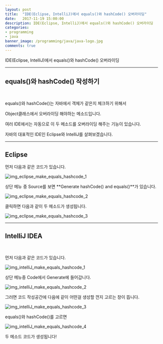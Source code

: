 ```yaml
---
layout: post
title:  "IDE(Eclipse, IntelliJ)에서 equals()와 hashCode() 오버라이딩"
date:   2017-11-19 15:00:00
description: IDE(Eclipse, IntelliJ)에서 equals()와 hashCode() 오버라이딩
categories:
- programming
- java
banner_image: /programming/java/java-logo.jpg
comments: true
---
```


IDE(Eclipse, IntelliJ)에서 equals()와 hashCode() 오버라이딩

---

## equals()와 hashCode() 작성하기

<br>

equals()와 hashCode()는 자바에서 객체가 같은지 체크하기 위해서

Object클래스에서 오버라이딩 해야하는 메소드입니다.

여러 IDE에서는 자동으로 이 두 메소드를 오버라이딩 해주는 기능이 있습니다.

자바의 대표적인 IDE인 Eclipse와 IntelliJ를 살펴보겠습니다.

---

## Eclipse

먼저 다음과 같은 코드가 있습니다.

![img_eclipse_make_equals_hashcode_1](https://lh3.googleusercontent.com/ghZNoJx9lsYJ_5tLVOWGeBKUw9NX9b_UF6Tc631Wjb52lT-2cm9YcMhDmYFEmmcsSmuK-0JiwRSdoYIJFLuY7QnSUgOrJZLsO6MkxZvDrfctzFgMv5KibrLAIhJmtBVmpkPJ0fXBFIOitV4tfY0fYLPbC2_XSVBPtLfonYuA9iHmihTAsysvCbHuRiSHULhUkS6gjwjF5w5G_C-jI6aFCr1S_gIdov2tLCT_4o82pcXnuNMGUSzV725Y8XlGD3wiRzSvlIqr36nEaIUcGojnwFpsXuNStcwydH4CjOeY6hNJAbNLQodQ-q9IFe5tmTLyK8KHejNEdK0RQfv7IXwpIcxiNbqthq1AhbunzXOM9UbAeCIK9gVg-idSVN6RbrTEa-DpFDKmhX-blVvXjy3elqUn6n6ESMx7eXo1UXvoC8G4-rGGxC01cRifGPhmeVUOwkrqVaJEUz3YUVx95XKbOBNEsNtEIi8pN9jvk_f7LuZAhx7bmSWsBuSm3soptNOPJVZatHEShBmv9Utm0coZIcf2uJXCsEvVxrsz4_N50EVNaKPODYxWTz_thXUhpIrJKHxSLD74EzEkDORFeMss4CSBQRfeOq4vW0LxQC6WjA=w2462-h1540-no)

상단 메뉴 중 Source를 보면 **Generate hashCode() and equals()**가 있습니다.

![img_eclipse_make_equals_hashcode_2](https://lh3.googleusercontent.com/KGXQtiiwqytNAbVDs37buv209iWYn9myjCUrQHIX5QKMnldIs3XqG1DLhj9fqVOpleJHYnWXa8hbV7i1Z-jHQtVGQuQynbp0OWiPRSQLd4QBT0qI4K15zAaV7yz0ISoWEAYizUwX7mB1Q_et5e66GkCKbh8kRRNpNgOerjpzIdJHZz_9XsRmFb-AMs96-CAjkGwOMCcWSNnN6OUqma3ITnKAg45jVzdMKbqG7Du7lDDGVJBx0yACVguUCO4Rp1hVYxPXGV3fLq0zGlW66AIkgWP3B7BD4hTFi2dsh9mDE5ysF9HCEffZf11zRi3M_WeoVFFfozec8OxlWzP99KgI_bzhkbW4-SfrWxmY1BE2fWZOSxQoZLqlINYMmBJqMGkYMfkQkviFMWIkmd5Z_qMTavnJkYQrtB_xRPXKPJi30PzFzd9M3VANaqTpCxcSFDSh91attx7E0Tqwlr_G6dn0eVpbceDNDKC2NfBk4S9M8k4s5J73lAu3jI4QLrdgo5a9IOgGaeqGJ6U1a8EKo70dBQDfQe2bWXwArdZHCGz0NIRoSI6-fCIScbgYqbszai1rqsXm6WMKstSdfNONJADn22FIGZ21gUSozV2z2lZAyg=w2462-h1540-no)

클릭하면 다음과 같이 두 메소드가 생성됩니다.

![img_eclipse_make_equals_hashcode_3](https://lh3.googleusercontent.com/NbtC3i5EhIx2tMepG6LNy6Nijyyu1HYvxmalze-qeEWOltJIdAMAlU_SxTWOsJJUomF-8uXRgOtG1JdyO5slt_zlCmS8cvVEfedBgSTkGiCLNlcFQEt04GtFUs6fC0F0NKDuYONLc0eefpSPXswAl9E_ZhspTrFKOEBFy21uOmER5a7NopxXMXjIu_TfakNH1CMhchhWSK1Bla5VREjfR_C6Cm2gZ-PVtdBKl60XJyjA7d-OnJwMCntuGt0AtC0EXoufJh4e4_YhWvsUeas7XI2o-qi9YKuDmhtES10NEpw7m83SMnNYDyE-qyz12966WDDKbSXOOCwfTz_b1OMcRpXQYCGCoiIWGDxNJo_-Esjx2sIjt4giK4hIEy64I9jtkE_jWqmWhASq3T6T9FcPDmmpFteLnnndGPWZ3g_38R5YTxD7MXXlukRZrAc5uAVrUwUbMH3r5pkRvaUC_MimhKEy86bqgVAujoZONedouCpsAuTGJhv5xD2V85g3zwgpDUS1t96GUJimmxKDyEsceQjRT65HZ5YGsaT5YdMUJxGXhD4q1dDqT1KdpWvUyNcgAEr-aqrZd4aOQtxg8i9jqZ10pctHRXywYeIyyYl40g=w2462-h1540-no)

---

## IntelliJ IDEA

<br>

먼저 다음과 같은 코드가 있습니다.

![img_intelliJ_make_equals_hashcode_1](https://lh3.googleusercontent.com/KAaSerFXYtd9uHealM8pW9KwpUBR4lPNIClc1RedOmBnJyKN8WD4M-6fEtbmNHWLyz1vTuPCATrXwBLRp5qjamJHiHXqu-yth8i4SnIvcNJMbMkmsrv1PZcE4RPLCSadVgvYPXPBA_llWeznE8DYjbnKDh6vpPsOeFgDbguGnawwT2sPlEivSM5MTDliTOGhuoV9C3oAywjEI1xzQNXn24qapq-kJekTk9rPKzBVLWETfVPw52DvSanJU5e93Mzf0TitowLcyfERjsiV0BZhnEfmsFeNNFoYCyXkkYVR3cZPmBEFZ31GyV38vsGRJlU3umb2WI7JJrzWkypyLrCggvPG8P1EGUI9St5ga1-MkXn3yYDby2S043Aw6eKgUCQPm46NEBacDOZuATTHpjDQHGegbgLSPKxFwqcRoIkSs4I9NcXIJ0v3SlDNxa6bJYG8ovRTKnCq_Tv4zYn7rDBZNgnLqjW82u6xfAOqJVNKag0AIkBkiiL7VnytgprlOyV1DRBF_oZet1EY9OwQXv9Eq80Mx76o1N_jQ_swbgKFZDmiyJHVHqOsH9tFQymwKS-bgew72JQgPxRJrFfavTSRHuO_QqwjGvXQZdS_g_Rttw=w606-h358-no)

상단 메뉴중 Code에서 Generate에 들어갑니다.

![img_intelliJ_make_equals_hashcode_2](https://lh3.googleusercontent.com/p6Hvo6iwrFWRasMHCCpsOLX9UXtEzdPezwr_cW-G_P0mLQ4ZdUdUioFtI2hIdDHGeejLYWbBh7JyORWUxwemcZd2pNHuVdNHyW4b8VBC7Be-912VoagjTzG_Fu6P5nGLQB-V4gFwLM79TvK55fD4wzpA_mDL1FXQjGW9gcurIPdIP6ynzXxtjyXGXVIpghoEu5v1ugsQGkK5cWhggTn7u70FOEF3Z6jNh8DqjMWYIQhz_fJ8cpOMxbAYK_iTjXXiNpEQ3a4EqDEZ2ovBe0ZRQrXYiN14T5EfeozHv-ciVaR_qgjcagmVccZSmmiYlHf0mobGNelj63BxdDyHNeRx20HljLtm7SDAFuM5obA9ZeD5Qz8DEVrHEzUAoFAhbBaa-HM4obnZNxdbIAgKkMqWuqnQMh34YY4a7DXIEwjfgw3NFkCysogZwVvOIBVB0JscS1ZpU2aAYKNbW5nBaWB0BdKNVjoKnxBxRM1eFExkcRyYU5YGF6sI6e1o8bTm8CVaaVXtXod3lzypy_QncOnnDv5DSL0oGSJHlGsq3XVH4YrLHe-iA5l6MsLGfMl4zkJeHRwfsxzrUyojcgPO-HBrfkggwkm18qvpCNtcgNSlfw=w2462-h1540-no)

그러면 코드 작성공간에 다음에 같이 어떤걸 생성할 껀지 고르는 창이 뜹니다.

![img_intelliJ_make_equals_hashcode_3](https://lh3.googleusercontent.com/TTbt_SCSi2wi_LmrBvwt6Rx3IaFBV1gReZxdo618lHkD5234QWg4YFUCsCdQBE8Jt60ChNvrsY7H6WXO0Jc6IhuUIkiZrVCSmFrM4mwHM3DEN749OV9779Ez_T5_dsc5pK_EEABkDCL8-832l0F0OZ7RvmadWULRhwV0WIdglgbRAj8IsKqCwMgDPuB1l_MrSsDhcQRtk7noEUSyG2hzaiKtXigeB5Ua01crWsBQfNhjr-gSo6qb2DW_pyorPuZK3ylTnW4R9qiGur-JE-lGhfacFZMj3T903hRPTdFJb5rf5moci_c6y8wqiWWxv3OJBmYb6U9Vx_NF-ceQxpPjemgK-bnodm5tZxqvgy6-IA5EBVi6E6VtnFBf9SaEneVhycv_gwrwkV-lL8ZxRsQxqg9f6b99sAKaEDwb0GyQToqPy831gSZeT_lX1D4714gUy2DBe3wUTQzp-87nL3tZeAjct-tnOAGyXYcpumRYtXHIt6lRYTpxgSvwaY_FqCuhFH7ZkNPov8ddpYxs1R6KvcmN9hUBsnCaMEtrNArZnaU-mu-LX6nt34pxG3MKsNXefY_j8UMu9oDflSr3ptLivlHWueE1SeqAXldclJC0RQ=w2462-h1540-no)

equals()와 hashCode()를 고르면

![img_intelliJ_make_equals_hashcode_4](https://lh3.googleusercontent.com/eslU6qc0Zo_BzGUlP_8PsuSMlQGRK6Sinb2YTY4Ffj9t5B6RXjRSagm0TJuV00Xq5PKjO_o6RrAFrTCYnEek-pW_kb3mfuId5AyO030ZVPsKuBE3fbLJOtf8sDyqWq1ZTw8732OBG0Vy-2r1gwgnck1V6zfDffOKUZsKeiz1ZOLlyvKkIsc04okbRgpS1GGl1ifhp4ivaAKzLEYQAg-rgKKAWBXMfBgaKeugzUm6uzwE4w5KKWMHrlS_mE7XI4cIR5qydxGltqT8RvvvdDZIBlfkMjaSVDfKUPkSlGyhZKoXJC59fCv1Cgeoz9kvunVnxA7XOgaCcuD9BosdVp-NFTRzwHTASv8IcD2WQ_x57Nzq74kJz9JG7rSuPurjjRfDVu3pJjtgxnbbliAXFr8t1dq7RT_-LwIvpbuoCaPK9PIkxtzBmwj5tE0I4D2Dqu5mhzK32ESBd0GJbMk1XnRwos5fUBde-fL8NmY4xSwY1oNjexKVsFzm92bwF7a7M7JXY8TY_L9icfZzpk58BVvO1z1UlLv0NSLMIiVF2pXGUOSExf-rl8qm2-Q4CWZkaw26CU8PZRaOL3koCcGS8Lc4UZEnLzJwFhn66hd_zb0sNQ=w2462-h1540-no)

두 메소드 코드가 생성됩니다!
